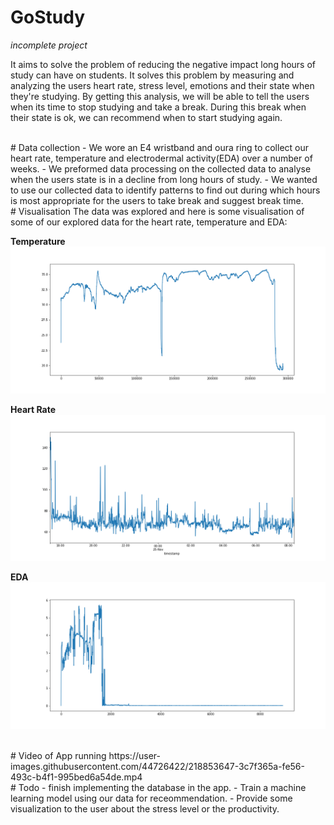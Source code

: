 # GoStudy 
<em>incomplete project</em>

It aims to solve the problem of reducing the negative impact long hours of study can have on students. It solves this problem by measuring and analyzing the users heart rate, stress level, emotions and their state when they're studying. By getting this analysis, we will be able to tell the users when its time to stop studying and take a break. During this break when their state is ok, we can recommend when to start studying again.

<br>
# Data collection
- We wore an E4 wristband and oura ring to collect our heart rate, temperature and electrodermal activity(EDA) over a number of weeks.
- We preformed data processing on the collected data to analyse when the users state is in a decline from long hours of study. 
- We wanted to use our collected data to identify patterns to find out during which hours is most appropriate for the users to take break and suggest break time.

<br>
# Visualisation
The data was explored and here is some visualisation of some of our explored data for the heart rate, temperature and EDA:

**Temperature**
![Temperature](https://github.com/erifejams/Study/blob/main/Data%20Analysis/data%20visualisations/temp.png)

**Heart Rate**
![heart rate](https://github.com/erifejams/Study/blob/main/Data%20Analysis/data%20visualisations/heartrate.png)

**EDA**
![EDA](https://github.com/erifejams/Study/blob/main/Data%20Analysis/data%20visualisations/eda.png)

<br>
# Video of App running
https://user-images.githubusercontent.com/44726422/218853647-3c7f365a-fe56-493c-b4f1-995bed6a54de.mp4

<br>
# Todo
- finish implementing the database in the app.
- Train a machine learning model using our data for receommendation.
- Provide some visualization to the user about the stress level or the productivity.
